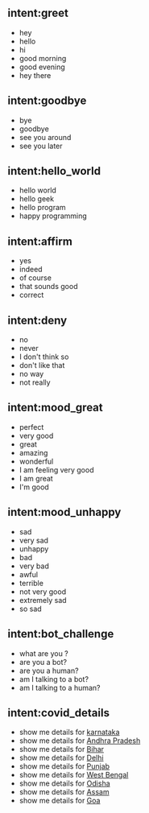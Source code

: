 ## intent:greet
- hey
- hello
- hi
- good morning
- good evening
- hey there

## intent:goodbye
- bye
- goodbye
- see you around
- see you later

## intent:hello_world
- hello world
- hello geek
- hello program
- happy programming

<!-- ## intent:inform
-[Sitka](location)
-[Juneau](location)
-[Virginia](location)
-[Cusseta](location)
-[Chicago](location)
-[Tuscon](location)
-[Columbus](location)
-[San Franscisco](location)

##intent:search_provider
-I need a [hospital](facility_type)
-find me a nearby [hospital](facility_type)
-show me [home health agencies](facility_type)
-[hospital](facility_type)
-find me a nearby [hospital](facility_type) in [San Franscisco](location)
-I need a [home health agency](facility_type) -->


## intent:affirm
- yes
- indeed
- of course
- that sounds good
- correct

## intent:deny
- no
- never
- I don't think so
- don't like that
- no way
- not really

## intent:mood_great
- perfect
- very good
- great
- amazing
- wonderful
- I am feeling very good
- I am great
- I'm good

## intent:mood_unhappy
- sad
- very sad
- unhappy
- bad
- very bad
- awful
- terrible
- not very good
- extremely sad
- so sad

## intent:bot_challenge
- what are you ?
- are you a bot?
- are you a human?
- am I talking to a bot?
- am I talking to a human?



## intent:covid_details
- show me details for [karnataka](region)
- show me details for [Andhra Pradesh](region)
- show me details for [Bihar](region)
- show me details for [Delhi](region)
- show me details for [Punjab](region)
- show me details for [West Bengal](region)
- show me details for [Odisha](region)
- show me details for [Assam](region)
- show me details for [Goa](region)
